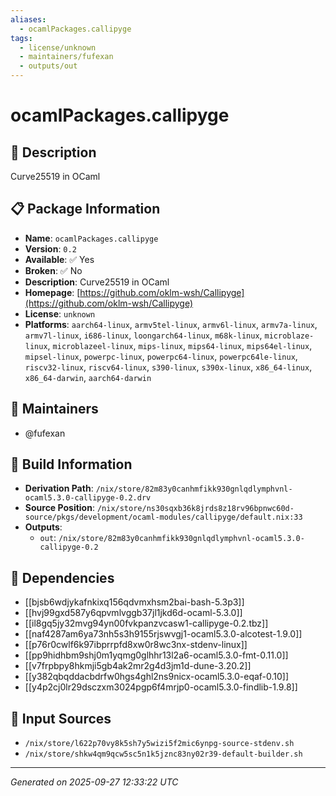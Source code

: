 ```yaml
---
aliases:
  - ocamlPackages.callipyge
tags:
  - license/unknown
  - maintainers/fufexan
  - outputs/out
---
```


# ocamlPackages.callipyge

## 📝 Description

Curve25519 in OCaml

## 📋 Package Information

- **Name**: `ocamlPackages.callipyge`
- **Version**: `0.2`
- **Available**: ✅ Yes
- **Broken**: ✅ No
- **Description**: Curve25519 in OCaml
- **Homepage**: [https://github.com/oklm-wsh/Callipyge](https://github.com/oklm-wsh/Callipyge)
- **License**: `unknown`
- **Platforms**: `aarch64-linux`, `armv5tel-linux`, `armv6l-linux`, `armv7a-linux`, `armv7l-linux`, `i686-linux`, `loongarch64-linux`, `m68k-linux`, `microblaze-linux`, `microblazeel-linux`, `mips-linux`, `mips64-linux`, `mips64el-linux`, `mipsel-linux`, `powerpc-linux`, `powerpc64-linux`, `powerpc64le-linux`, `riscv32-linux`, `riscv64-linux`, `s390-linux`, `s390x-linux`, `x86_64-linux`, `x86_64-darwin`, `aarch64-darwin`
## 👥 Maintainers

- @fufexan


## 🔧 Build Information

- **Derivation Path**: `/nix/store/82m83y0canhmfikk930gnlqdlymphvnl-ocaml5.3.0-callipyge-0.2.drv`
- **Source Position**: `/nix/store/ns30sqxb36k8jrds8z18rv96bpnwc60d-source/pkgs/development/ocaml-modules/callipyge/default.nix:33`
- **Outputs**:
  - `out`:  `/nix/store/82m83y0canhmfikk930gnlqdlymphvnl-ocaml5.3.0-callipyge-0.2`

## 🔗 Dependencies

- [[bjsb6wdjykafnkixq156qdvmxhsm2bai-bash-5.3p3]]
- [[hvj99gxd587y6qpvmlvggb37jl1jkd6d-ocaml-5.3.0]]
- [[il8gq5jy32mvg94yn00fvkpanzvcasw1-callipyge-0.2.tbz]]
- [[naf4287am6ya73nh5s3h9155rjswvgj1-ocaml5.3.0-alcotest-1.9.0]]
- [[p76r0cwlf6k97ibprrpfd8xw0r8wc3nx-stdenv-linux]]
- [[pp9hidhbm9shj0m1yqmg0glhhr13l2a6-ocaml5.3.0-fmt-0.11.0]]
- [[v7frpbpy8hkmji5gb4ak2mr2g4d3jm1d-dune-3.20.2]]
- [[y382qbqddacbdrfw0hgs4ghl2ns9nicx-ocaml5.3.0-eqaf-0.10]]
- [[y4p2cj0lr29dsczxm3024pgp6f4mrjp0-ocaml5.3.0-findlib-1.9.8]]

## 📁 Input Sources

- `/nix/store/l622p70vy8k5sh7y5wizi5f2mic6ynpg-source-stdenv.sh`
- `/nix/store/shkw4qm9qcw5sc5n1k5jznc83ny02r39-default-builder.sh`

---
*Generated on 2025-09-27 12:33:22 UTC*
